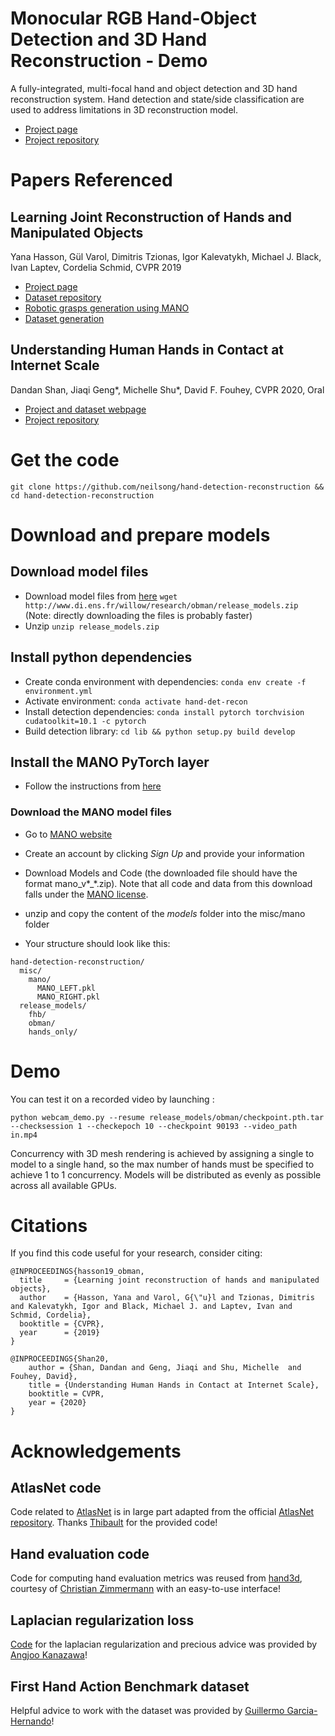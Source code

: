 # Monocular RGB Hand-Object Detection and 3D Hand Reconstruction - Demo

A fully-integrated, multi-focal hand and object detection and 3D hand reconstruction system. Hand detection and state/side classification are used to address limitations in 3D reconstruction model.

- [Project page](https://sites.google.com/view/cgalab/hand-object-detection-process)
- [Project repository](https://github.com/neilsong/hand-detection-reconstruction.git)

# Papers Referenced
## Learning Joint Reconstruction of Hands and Manipulated Objects

Yana Hasson, Gül Varol, Dimitris Tzionas, Igor Kalevatykh, Michael J. Black,  Ivan Laptev, Cordelia Schmid, CVPR 2019

- [Project page](https://hassony2.github.io/obman)
- [Dataset repository](https://github.com/hassony2/obman)
- [Robotic grasps generation using MANO](https://github.com/ikalevatykh/mano_grasp)
- [Dataset generation](https://github.com/hassony2/obman_render)

## Understanding Human Hands in Contact at Internet Scale

Dandan Shan, Jiaqi Geng*, Michelle Shu*, David F. Fouhey, CVPR 2020, Oral

 - [Project and dataset webpage](http://fouheylab.eecs.umich.edu/~dandans/projects/100DOH/)
 - [Project repository](https://github.com/ddshan/hand_object_detector.git)

# Get the code

`git clone https://github.com/neilsong/hand-detection-reconstruction && cd hand-detection-reconstruction`

# Download and prepare models
## Download model files

- Download model files from [here](http://www.di.ens.fr/willow/research/obman/release_models.zip) `wget http://www.di.ens.fr/willow/research/obman/release_models.zip` (Note: directly downloading the files is probably faster)
- Unzip `unzip release_models.zip`

## Install python dependencies

- Create conda environment with dependencies: `conda env create -f environment.yml`
- Activate environment: `conda activate hand-det-recon`
- Install detection dependencies: `conda install pytorch torchvision cudatoolkit=10.1 -c pytorch`
- Build detection library: `cd lib && python setup.py build develop`

## Install the MANO PyTorch layer

- Follow the instructions from [here](https://github.com/hassony2/manopth)

### Download the MANO model files

- Go to [MANO website](http://mano.is.tue.mpg.de/)
- Create an account by clicking *Sign Up* and provide your information
- Download Models and Code (the downloaded file should have the format mano_v*_*.zip). Note that all code and data from this download falls under the [MANO license](http://mano.is.tue.mpg.de/license).
- unzip and copy the content of the *models* folder into the misc/mano folder

- Your structure should look like this:

```
hand-detection-reconstruction/
  misc/
    mano/
      MANO_LEFT.pkl
      MANO_RIGHT.pkl
  release_models/
    fhb/
    obman/
    hands_only/

```

# Demo

You can test it on a recorded video by launching :

`python webcam_demo.py --resume release_models/obman/checkpoint.pth.tar  --checksession 1 --checkepoch 10 --checkpoint 90193 --video_path in.mp4`

Concurrency with 3D mesh rendering is achieved by assigning a single to model to a single hand, so the max number of hands must be specified to achieve 1 to 1 concurrency. Models will be distributed as evenly as possible across all available GPUs.

# Citations

If you find this code useful for your research, consider citing:

```
@INPROCEEDINGS{hasson19_obman,
  title     = {Learning joint reconstruction of hands and manipulated objects},
  author    = {Hasson, Yana and Varol, G{\"u}l and Tzionas, Dimitris and Kalevatykh, Igor and Black, Michael J. and Laptev, Ivan and Schmid, Cordelia},
  booktitle = {CVPR},
  year      = {2019}
}
```

```
@INPROCEEDINGS{Shan20, 
    author = {Shan, Dandan and Geng, Jiaqi and Shu, Michelle  and Fouhey, David},
    title = {Understanding Human Hands in Contact at Internet Scale},
    booktitle = CVPR, 
    year = {2020} 
}
```

# Acknowledgements

## AtlasNet code

Code related to [AtlasNet](http://imagine.enpc.fr/~groueixt/atlasnet/) is in large part adapted from the official [AtlasNet repository](https://github.com/ThibaultGROUEIX/AtlasNet).
Thanks [Thibault](https://github.com/ThibaultGROUEIX/) for the provided code!

## Hand evaluation code

Code for computing hand evaluation metrics was reused from [hand3d](https://github.com/lmb-freiburg/hand3d), courtesy of [Christian Zimmermann](https://lmb.informatik.uni-freiburg.de/people/zimmermc/) with an easy-to-use interface!


## Laplacian regularization loss

[Code](https://github.com/akanazawa/cmr) for the laplacian regularization and precious advice was provided by [Angjoo Kanazawa](https://people.eecs.berkeley.edu/~kanazawa/)!


## First Hand Action Benchmark dataset

Helpful advice to work with the dataset was provided by [Guillermo Garcia-Hernando](https://guiggh.github.io/)!
